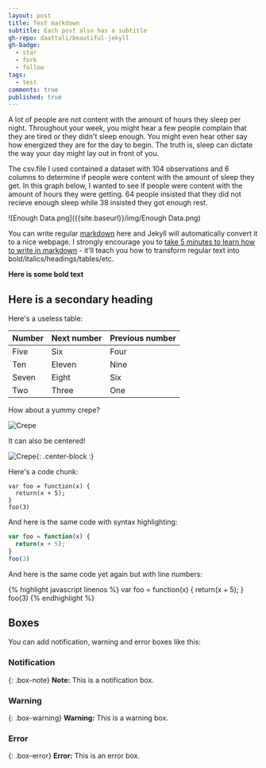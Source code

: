 ```yaml
---
layout: post
title: Test markdown
subtitle: Each post also has a subtitle
gh-repo: daattali/beautiful-jekyll
gh-badge:
  - star
  - fork
  - follow
tags:
  - test
comments: true
published: true
---
```


A lot of people are not content with the amount of hours they sleep per night. Throughout your week, you might hear a few people complain that they are tired or they didn't sleep enough. You might even hear other say how energized they are for the day to begin. The truth is, sleep can dictate the way your day might lay out in front of you. 

The csv.file I used contained a dataset with 104 observations and 6 columns to determine if people were content with the amount of sleep they get. In this graph below, I wanted to see if people were content with the amount of hours they were getting. 64 people insisted that they did not recieve enough sleep while 38 insisted they got enough rest. 

![Enough Data.png]({{site.baseurl}}/img/Enough Data.png)

You can write regular [markdown](http://markdowntutorial.com/) here and Jekyll will automatically convert it to a nice webpage.  I strongly encourage you to [take 5 minutes to learn how to write in markdown](http://markdowntutorial.com/) - it'll teach you how to transform regular text into bold/italics/headings/tables/etc.

**Here is some bold text**

## Here is a secondary heading

Here's a useless table:

| Number | Next number | Previous number |
| :------ |:--- | :--- |
| Five | Six | Four |
| Ten | Eleven | Nine |
| Seven | Eight | Six |
| Two | Three | One |


How about a yummy crepe?

![Crepe](https://s3-media3.fl.yelpcdn.com/bphoto/cQ1Yoa75m2yUFFbY2xwuqw/348s.jpg)

It can also be centered!

![Crepe](https://s3-media3.fl.yelpcdn.com/bphoto/cQ1Yoa75m2yUFFbY2xwuqw/348s.jpg){: .center-block :}

Here's a code chunk:

~~~
var foo = function(x) {
  return(x + 5);
}
foo(3)
~~~

And here is the same code with syntax highlighting:

```javascript
var foo = function(x) {
  return(x + 5);
}
foo(3)
```

And here is the same code yet again but with line numbers:

{% highlight javascript linenos %}
var foo = function(x) {
  return(x + 5);
}
foo(3)
{% endhighlight %}

## Boxes
You can add notification, warning and error boxes like this:

### Notification

{: .box-note}
**Note:** This is a notification box.

### Warning

{: .box-warning}
**Warning:** This is a warning box.

### Error

{: .box-error}
**Error:** This is an error box.
